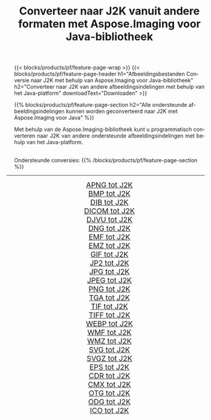 ﻿---
title: Converteer naar J2K vanuit andere formaten met Aspose.Imaging voor Java-bibliotheek 
weight: 3920
url: /nl/java/conversion/to/j2k 
lang: nl
langdirlevel: 2
locales: zh-hans,ja,it,ru,de,es,fr,nl,id,lt,pl,pt,vi,tr,ko,zh-hant,ar,hi,th,sv,cs,uk,he
description: Met Aspose.Imaging kunt u met Java converteren naar J2K vanuit andere formaten
---

{{< blocks/products/pf/feature-page-wrap >}}
{{< blocks/products/pf/feature-page-header h1="Afbeeldingsbestanden Conversie naar J2K met behulp van Aspose.Imaging voor Java-bibliotheek" h2="Converteer naar J2K van andere afbeeldingsindelingen met behulp van het Java-platform" downloadText="Downloaden" >}}


{{% blocks/products/pf/feature-page-section  h2="Alle ondersteunde afbeeldingsindelingen kunnen worden geconverteerd naar J2K met Aspose.Imaging voor Java" %}}
<p align=justify>Met behulp van de Aspose.Imaging-bibliotheek kunt u programmatisch converteren naar J2K van andere ondersteunde afbeeldingsindelingen met behulp van het Java-platform.</p>
<br/>
Ondersteunde conversies:
{{% /blocks/products/pf/feature-page-section %}}
<div class="container-fluid productfamilypage bg-gray">
    <div class="convertypes bg-gray agp-content section">
        <div class="container">
		<hr style="margin-left:-20px;"/>
		<div class="row other-converters" style="gap: 10px;font-size: 19px;text-align:center;">
		    <div class='col-md-2 other-converter remove-lp remove-rp'><a href="/imaging/nl/java/conversion/apng-to-j2k" style="padding:15px;">APNG tot J2K</a></div>
<div class='col-md-2 other-converter remove-lp remove-rp'><a href="/imaging/nl/java/conversion/bmp-to-j2k" style="padding:15px;">BMP tot J2K</a></div>
<div class='col-md-2 other-converter remove-lp remove-rp'><a href="/imaging/nl/java/conversion/dib-to-j2k" style="padding:15px;">DIB tot J2K</a></div>
<div class='col-md-2 other-converter remove-lp remove-rp'><a href="/imaging/nl/java/conversion/dicom-to-j2k" style="padding:15px;">DICOM tot J2K</a></div>
<div class='col-md-2 other-converter remove-lp remove-rp'><a href="/imaging/nl/java/conversion/djvu-to-j2k" style="padding:15px;">DJVU tot J2K</a></div>
<div class='col-md-2 other-converter remove-lp remove-rp'><a href="/imaging/nl/java/conversion/dng-to-j2k" style="padding:15px;">DNG tot J2K</a></div>
<div class='col-md-2 other-converter remove-lp remove-rp'><a href="/imaging/nl/java/conversion/emf-to-j2k" style="padding:15px;">EMF tot J2K</a></div>
<div class='col-md-2 other-converter remove-lp remove-rp'><a href="/imaging/nl/java/conversion/emz-to-j2k" style="padding:15px;">EMZ tot J2K</a></div>
<div class='col-md-2 other-converter remove-lp remove-rp'><a href="/imaging/nl/java/conversion/gif-to-j2k" style="padding:15px;">GIF tot J2K</a></div>
<div class='col-md-2 other-converter remove-lp remove-rp'><a href="/imaging/nl/java/conversion/jp2-to-j2k" style="padding:15px;">JP2 tot J2K</a></div>
<div class='col-md-2 other-converter remove-lp remove-rp'><a href="/imaging/nl/java/conversion/jpg-to-j2k" style="padding:15px;">JPG tot J2K</a></div>
<div class='col-md-2 other-converter remove-lp remove-rp'><a href="/imaging/nl/java/conversion/jpeg-to-j2k" style="padding:15px;">JPEG tot J2K</a></div>
<div class='col-md-2 other-converter remove-lp remove-rp'><a href="/imaging/nl/java/conversion/png-to-j2k" style="padding:15px;">PNG tot J2K</a></div>
<div class='col-md-2 other-converter remove-lp remove-rp'><a href="/imaging/nl/java/conversion/tga-to-j2k" style="padding:15px;">TGA tot J2K</a></div>
<div class='col-md-2 other-converter remove-lp remove-rp'><a href="/imaging/nl/java/conversion/tif-to-j2k" style="padding:15px;">TIF tot J2K</a></div>
<div class='col-md-2 other-converter remove-lp remove-rp'><a href="/imaging/nl/java/conversion/tiff-to-j2k" style="padding:15px;">TIFF tot J2K</a></div>
<div class='col-md-2 other-converter remove-lp remove-rp'><a href="/imaging/nl/java/conversion/webp-to-j2k" style="padding:15px;">WEBP tot J2K</a></div>
<div class='col-md-2 other-converter remove-lp remove-rp'><a href="/imaging/nl/java/conversion/wmf-to-j2k" style="padding:15px;">WMF tot J2K</a></div>
<div class='col-md-2 other-converter remove-lp remove-rp'><a href="/imaging/nl/java/conversion/wmz-to-j2k" style="padding:15px;">WMZ tot J2K</a></div>
<div class='col-md-2 other-converter remove-lp remove-rp'><a href="/imaging/nl/java/conversion/svg-to-j2k" style="padding:15px;">SVG tot J2K</a></div>
<div class='col-md-2 other-converter remove-lp remove-rp'><a href="/imaging/nl/java/conversion/svgz-to-j2k" style="padding:15px;">SVGZ tot J2K</a></div>
<div class='col-md-2 other-converter remove-lp remove-rp'><a href="/imaging/nl/java/conversion/eps-to-j2k" style="padding:15px;">EPS tot J2K</a></div>
<div class='col-md-2 other-converter remove-lp remove-rp'><a href="/imaging/nl/java/conversion/cdr-to-j2k" style="padding:15px;">CDR tot J2K</a></div>
<div class='col-md-2 other-converter remove-lp remove-rp'><a href="/imaging/nl/java/conversion/cmx-to-j2k" style="padding:15px;">CMX tot J2K</a></div>
<div class='col-md-2 other-converter remove-lp remove-rp'><a href="/imaging/nl/java/conversion/otg-to-j2k" style="padding:15px;">OTG tot J2K</a></div>
<div class='col-md-2 other-converter remove-lp remove-rp'><a href="/imaging/nl/java/conversion/odg-to-j2k" style="padding:15px;">ODG tot J2K</a></div>
<div class='col-md-2 other-converter remove-lp remove-rp'><a href="/imaging/nl/java/conversion/ico-to-j2k" style="padding:15px;">ICO tot J2K</a></div>
                </div>
        </div>
    </div>
</div>
<br/>

